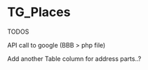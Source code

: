 # TG_Places
TODOS

API call to google (BBB > php file)

Add another Table column for address parts..?
